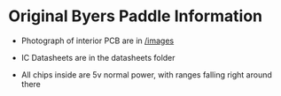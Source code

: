 # Original Byers Paddle Information

* Photograph of interior PCB are in [/images](/images/)

* IC Datasheets are in the datasheets folder

* All chips inside are 5v normal power, with ranges falling right around there

